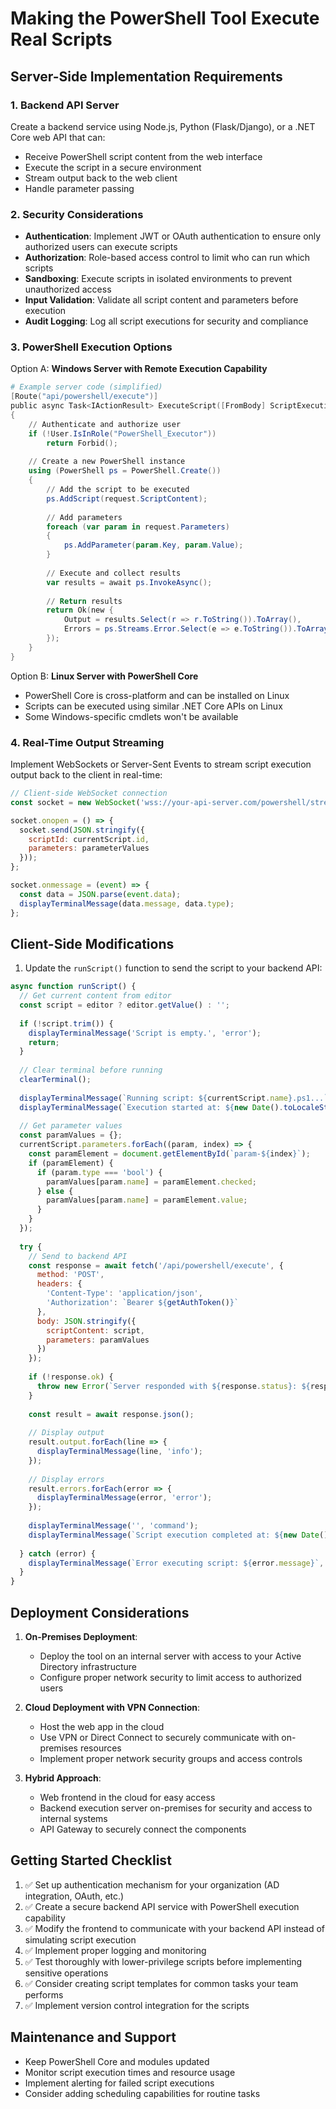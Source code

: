 # Making the PowerShell Tool Execute Real Scripts

## Server-Side Implementation Requirements

### 1. Backend API Server

Create a backend service using Node.js, Python (Flask/Django), or a .NET Core web API that can:
- Receive PowerShell script content from the web interface
- Execute the script in a secure environment
- Stream output back to the web client
- Handle parameter passing

### 2. Security Considerations

- **Authentication**: Implement JWT or OAuth authentication to ensure only authorized users can execute scripts
- **Authorization**: Role-based access control to limit who can run which scripts
- **Sandboxing**: Execute scripts in isolated environments to prevent unauthorized access
- **Input Validation**: Validate all script content and parameters before execution
- **Audit Logging**: Log all script executions for security and compliance

### 3. PowerShell Execution Options

Option A: **Windows Server with Remote Execution Capability**
```powershell
# Example server code (simplified)
[Route("api/powershell/execute")]
public async Task<IActionResult> ExecuteScript([FromBody] ScriptExecutionRequest request)
{
    // Authenticate and authorize user
    if (!User.IsInRole("PowerShell_Executor"))
        return Forbid();
        
    // Create a new PowerShell instance
    using (PowerShell ps = PowerShell.Create())
    {
        // Add the script to be executed
        ps.AddScript(request.ScriptContent);
        
        // Add parameters
        foreach (var param in request.Parameters)
        {
            ps.AddParameter(param.Key, param.Value);
        }
        
        // Execute and collect results
        var results = await ps.InvokeAsync();
        
        // Return results
        return Ok(new {
            Output = results.Select(r => r.ToString()).ToArray(),
            Errors = ps.Streams.Error.Select(e => e.ToString()).ToArray()
        });
    }
}
```

Option B: **Linux Server with PowerShell Core**
- PowerShell Core is cross-platform and can be installed on Linux
- Scripts can be executed using similar .NET Core APIs on Linux
- Some Windows-specific cmdlets won't be available

### 4. Real-Time Output Streaming

Implement WebSockets or Server-Sent Events to stream script execution output back to the client in real-time:

```javascript
// Client-side WebSocket connection
const socket = new WebSocket('wss://your-api-server.com/powershell/stream');

socket.onopen = () => {
  socket.send(JSON.stringify({
    scriptId: currentScript.id,
    parameters: parameterValues
  }));
};

socket.onmessage = (event) => {
  const data = JSON.parse(event.data);
  displayTerminalMessage(data.message, data.type);
};
```

## Client-Side Modifications

1. Update the `runScript()` function to send the script to your backend API:

```javascript
async function runScript() {
  // Get current content from editor
  const script = editor ? editor.getValue() : '';
  
  if (!script.trim()) {
    displayTerminalMessage('Script is empty.', 'error');
    return;
  }
  
  // Clear terminal before running
  clearTerminal();
  
  displayTerminalMessage(`Running script: ${currentScript.name}.ps1...`, 'info');
  displayTerminalMessage(`Execution started at: ${new Date().toLocaleString()}`, 'info');
  
  // Get parameter values
  const paramValues = {};
  currentScript.parameters.forEach((param, index) => {
    const paramElement = document.getElementById(`param-${index}`);
    if (paramElement) {
      if (param.type === 'bool') {
        paramValues[param.name] = paramElement.checked;
      } else {
        paramValues[param.name] = paramElement.value;
      }
    }
  });
  
  try {
    // Send to backend API
    const response = await fetch('/api/powershell/execute', {
      method: 'POST',
      headers: {
        'Content-Type': 'application/json',
        'Authorization': `Bearer ${getAuthToken()}`
      },
      body: JSON.stringify({
        scriptContent: script,
        parameters: paramValues
      })
    });
    
    if (!response.ok) {
      throw new Error(`Server responded with ${response.status}: ${response.statusText}`);
    }
    
    const result = await response.json();
    
    // Display output
    result.output.forEach(line => {
      displayTerminalMessage(line, 'info');
    });
    
    // Display errors
    result.errors.forEach(error => {
      displayTerminalMessage(error, 'error');
    });
    
    displayTerminalMessage('', 'command');
    displayTerminalMessage(`Script execution completed at: ${new Date().toLocaleString()}`, 'success');
    
  } catch (error) {
    displayTerminalMessage(`Error executing script: ${error.message}`, 'error');
  }
}
```

## Deployment Considerations

1. **On-Premises Deployment**:
   - Deploy the tool on an internal server with access to your Active Directory infrastructure
   - Configure proper network security to limit access to authorized users

2. **Cloud Deployment with VPN Connection**:
   - Host the web app in the cloud
   - Use VPN or Direct Connect to securely communicate with on-premises resources
   - Implement proper network security groups and access controls

3. **Hybrid Approach**:
   - Web frontend in the cloud for easy access
   - Backend execution server on-premises for security and access to internal systems
   - API Gateway to securely connect the components

## Getting Started Checklist

1. ✅ Set up authentication mechanism for your organization (AD integration, OAuth, etc.)
2. ✅ Create a secure backend API service with PowerShell execution capability
3. ✅ Modify the frontend to communicate with your backend API instead of simulating script execution
4. ✅ Implement proper logging and monitoring
5. ✅ Test thoroughly with lower-privilege scripts before implementing sensitive operations
6. ✅ Consider creating script templates for common tasks your team performs
7. ✅ Implement version control integration for the scripts

## Maintenance and Support

- Keep PowerShell Core and modules updated
- Monitor script execution times and resource usage
- Implement alerting for failed script executions
- Consider adding scheduling capabilities for routine tasks
